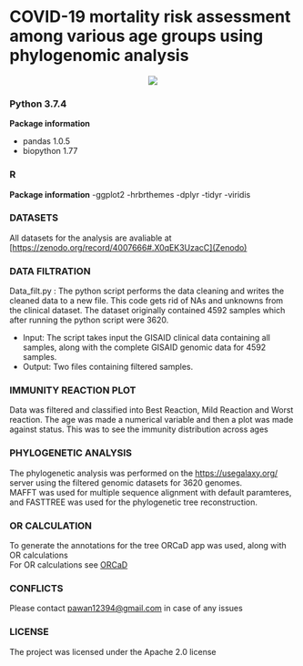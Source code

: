 # COVID-19 mortality risk assessment among various age groups using phylogenomic analysis

<div align='center'>
  <img src='https://github.com/MountainMan12/GISAID_phylo/blob/master/Images/Tree.png'>
</div>

### Python 3.7.4

<b>Package information</b>
- pandas 1.0.5
- biopython 1.77

### R
<b>Package information</b>
-ggplot2
-hrbrthemes
-dplyr
-tidyr
-viridis


### DATASETS

All datasets for the analysis are avaliable at [https://zenodo.org/record/4007666#.X0qEK3UzacC](Zenodo)

### DATA FILTRATION

Data_filt.py : The python script performs the data cleaning and writes the cleaned data to a new file. This code gets rid of NAs and unknowns from the clinical dataset. The dataset originally contained 4592 samples which after running the python script were 3620. 
  - Input: The script takes input the GISAID clinical data containing all samples, along with the complete GISAID genomic data for 4592 samples.
  - Output: Two files containing filtered samples.
  
### IMMUNITY REACTION PLOT

Data was filtered and classified into Best Reaction, Mild Reaction and Worst reaction. The age was made a numerical variable and then a plot was made against status.
This was to see the immunity distribution across ages
  

### PHYLOGENETIC ANALYSIS

The phylogenetic analysis was performed on the https://usegalaxy.org/ server using the filtered genomic datasets for 3620 genomes. <br/>
MAFFT was used for multiple sequence alignment with default paramteres, and FASTTREE was used for the phylogenetic tree reconstruction.

### OR CALCULATION

To generate the annotations for the tree ORCaD app was used, along with OR calculations <br/>
For OR calculations see [ORCaD](https://github.com/MountainMan12/GISAID_phylo/tree/master/ORCaD)


### CONFLICTS

Please contact pawan12394@gmail.com in case of any issues


### LICENSE 

The project was licensed under the Apache 2.0 license

